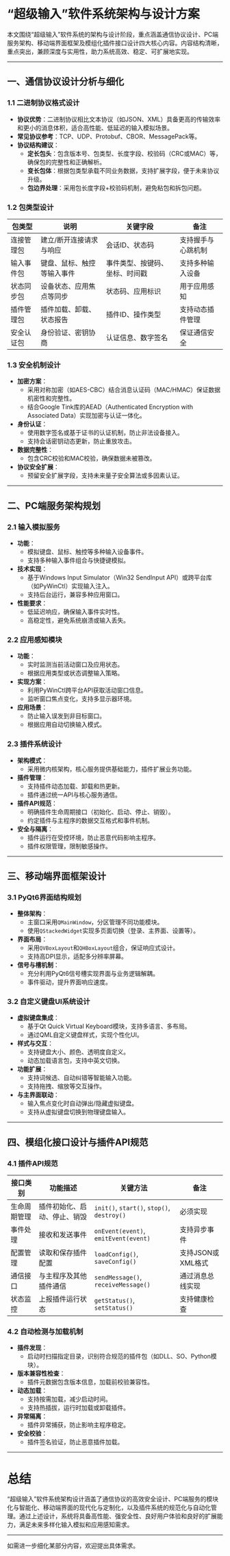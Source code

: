 # “超级输入”软件系统架构与设计方案

本文围绕“超级输入”软件系统的架构与设计阶段，重点涵盖通信协议设计、PC端服务架构、移动端界面框架及模组化插件接口设计四大核心内容。内容结构清晰，重点突出，兼顾深度与实用性，助力系统高效、稳定、可扩展地实现。

---

## 一、通信协议设计分析与细化

### 1.1 二进制协议格式设计

- **协议优势**：二进制协议相比文本协议（如JSON、XML）具备更高的传输效率和更小的消息体积，适合高性能、低延迟的输入模拟场景。
- **常见协议参考**：TCP、UDP、Protobuf、CBOR、MessagePack等。
- **协议结构建议**：
  - **定长包头**：包含版本号、包类型、长度字段、校验码（CRC或MAC）等，确保包的完整性和正确解析。
  - **变长包体**：根据包类型承载不同业务数据，支持扩展字段，便于未来协议升级。
  - **包边界处理**：采用包长度字段+校验码机制，避免粘包和拆包问题。

### 1.2 包类型设计

| 包类型 | 说明 | 关键字段 | 备注 |
|---|---|---|---|
| 连接管理包 | 建立/断开连接请求与响应 | 会话ID、状态码 | 支持握手与心跳机制 |
| 输入事件包 | 键盘、鼠标、触控等输入事件 | 事件类型、按键码、坐标、时间戳 | 支持多种输入设备 |
| 状态同步包 | 设备状态、应用焦点等同步 | 状态码、应用标识 | 用于应用感知 |
| 插件管理包 | 插件加载、卸载、状态报告 | 插件ID、操作类型 | 支持动态插件管理 |
| 安全认证包 | 身份验证、密钥协商 | 认证信息、数字签名 | 保证通信安全 |

### 1.3 安全机制设计

- **加密方案**：
  - 采用对称加密（如AES-CBC）结合消息认证码（MAC/HMAC）保证数据机密性和完整性。
  - 结合Google Tink库的AEAD（Authenticated Encryption with Associated Data）实现加密与认证一体化。
- **身份认证**：
  - 使用数字签名或基于证书的认证机制，防止非法设备接入。
  - 支持会话密钥动态更新，防止重放攻击。
- **数据完整性**：
  - 包含CRC校验和MAC校验，确保数据未被篡改。
- **协议安全扩展**：
  - 预留安全扩展字段，支持未来量子安全算法或多因素认证。

---

## 二、PC端服务架构规划

### 2.1 输入模拟服务

- **功能**：
  - 模拟键盘、鼠标、触控等多种输入设备事件。
  - 支持多种输入事件组合与快捷键模拟。
- **技术实现**：
  - 基于Windows Input Simulator（Win32 SendInput API）或跨平台库（如PyWinCtl）实现输入注入。
  - 支持后台运行，兼容多种应用窗口。
- **性能要求**：
  - 低延迟响应，确保输入事件实时性。
  - 高稳定性，避免系统崩溃或输入丢失。

### 2.2 应用感知模块

- **功能**：
  - 实时监测当前活动窗口及应用状态。
  - 根据应用类型或状态调整输入策略。
- **实现方案**：
  - 利用PyWinCtl跨平台API获取活动窗口信息。
  - 监听窗口焦点变化，支持多显示器环境。
- **应用场景**：
  - 防止输入误发到非目标窗口。
  - 根据应用自动切换输入模式。

### 2.3 插件系统设计

- **架构模式**：
  - 采用微内核架构，核心服务提供基础能力，插件扩展业务功能。
- **插件管理**：
  - 支持插件动态加载、卸载和热更新。
  - 插件通过统一API与核心服务通信。
- **插件API规范**：
  - 明确插件生命周期接口（初始化、启动、停止、销毁）。
  - 约定插件与主程序的数据交互格式和事件机制。
- **安全与隔离**：
  - 插件运行在受控环境，防止恶意代码影响主程序。
  - 插件权限管理，限制敏感操作。

---

## 三、移动端界面框架设计

### 3.1 PyQt6界面结构规划

- **整体架构**：
  - 主窗口采用`QMainWindow`，分区管理不同功能模块。
  - 使用`QStackedWidget`实现多页面切换（登录、主界面、设置等）。
- **界面布局**：
  - 采用`QVBoxLayout`和`QHBoxLayout`组合，保证响应式设计。
  - 支持高DPI显示，适配多分辨率屏幕。
- **信号与槽机制**：
  - 充分利用PyQt6信号槽实现界面与业务逻辑解耦。
  - 事件驱动，提升界面响应速度。

### 3.2 自定义键盘UI系统设计

- **虚拟键盘集成**：
  - 基于Qt Quick Virtual Keyboard模块，支持多语言、多布局。
  - 通过QML自定义键盘样式，实现个性化UI。
- **样式与交互**：
  - 支持键盘大小、颜色、透明度自定义。
  - 动态加载语言包，支持中英文切换。
- **功能扩展**：
  - 支持词候选、自动纠错等智能输入功能。
  - 支持拖拽、缩放等交互操作。
- **与主界面联动**：
  - 输入焦点变化时自动弹出/隐藏虚拟键盘。
  - 支持从虚拟键盘切换到物理键盘输入。

---

## 四、模组化接口设计与插件API规范

### 4.1 插件API规范

| 接口类别 | 功能描述 | 关键方法 | 备注 |
|---|---|---|---|
| 生命周期管理 | 插件初始化、启动、停止、销毁 | `init()`, `start()`, `stop()`, `destroy()` | 必须实现 |
| 事件处理 | 接收和发送事件 | `onEvent(event)`, `emitEvent(event)` | 支持异步事件 |
| 配置管理 | 读取和保存插件配置 | `loadConfig()`, `saveConfig()` | 支持JSON或XML格式 |
| 通信接口 | 与主程序及其他插件通信 | `sendMessage()`, `receiveMessage()` | 通过消息总线实现 |
| 状态监控 | 上报插件运行状态 | `getStatus()`, `setStatus()` | 支持健康检查 |

### 4.2 自动检测与加载机制

- **插件发现**：
  - 启动时扫描指定目录，识别符合规范的插件包（如DLL、SO、Python模块）。
- **版本兼容性检查**：
  - 插件元数据包含版本信息，加载前校验兼容性。
- **动态加载**：
  - 支持按需加载，减少启动时间。
  - 支持热插拔，运行时加载或卸载插件。
- **异常隔离**：
  - 插件异常捕获，防止影响主程序稳定。
- **安全校验**：
  - 插件签名验证，防止恶意插件加载。

---

# 总结

“超级输入”软件系统架构设计涵盖了通信协议的高效安全设计、PC端服务的模块化与智能化、移动端界面的现代化与定制化，以及插件系统的规范化与自动化管理。通过上述设计，系统将具备高性能、强安全性、良好用户体验和良好的扩展能力，满足未来多样化输入模拟和应用感知需求。

---

如需进一步细化某部分内容，欢迎提出具体需求。